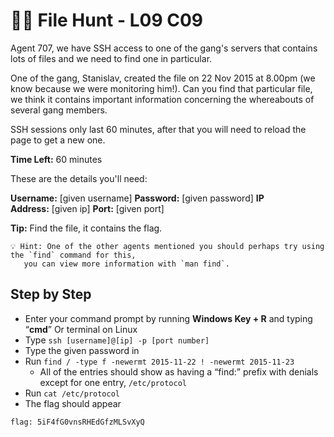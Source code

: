 # 💂‍♀️ File Hunt - L09 C09

Agent 707, we have SSH access to one of the gang's servers that contains lots of files and we need to find one in particular.

One of the gang, Stanislav, created the file on 22 Nov 2015 at 8.00pm (we know because we were monitoring him!). Can you find that particular file, we think it contains important information concerning the whereabouts of several gang members.

SSH sessions only last 60 minutes, after that you will need to reload the page to get a new one.

**Time Left:** 60 minutes

These are the details you'll need:

**Username:** [given username] **Password:** [given password] **IP Address:** [given ip] **Port:** [given port]

**Tip:** Find the file, it contains the flag.

```
💡 Hint: One of the other agents mentioned you should perhaps try using the `find` command for this,
   you can view more information with `man find`.
```

## Step by Step

- Enter your command prompt by running **Windows Key + R** and typing “**cmd**” Or terminal on Linux
- Type `ssh [username]@[ip] -p [port number]`
- Type the given password in
- Run `find / -type f -newermt 2015-11-22 ! -newermt 2015-11-23`
  - All of the entries should show as having a “find:” prefix with denials except for one entry, `/etc/protocol`
- Run `cat /etc/protocol`
- The flag should appear

`flag: 5iF4fG0vnsRHEdGfzMLSvXyQ`
